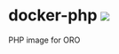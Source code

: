 # docker-php [![](https://images.microbadger.com/badges/image/vbyndych/oro-docker-php.svg)](https://microbadger.com/images/vbyndych/oro-docker-php "Get your own image badge on microbadger.com")
PHP image for ORO
